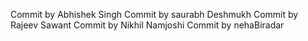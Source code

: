 Commit by Abhishek Singh
Commit by saurabh Deshmukh
Commit by  Rajeev Sawant
Commit by Nikhil Namjoshi
Commit by nehaBiradar 
